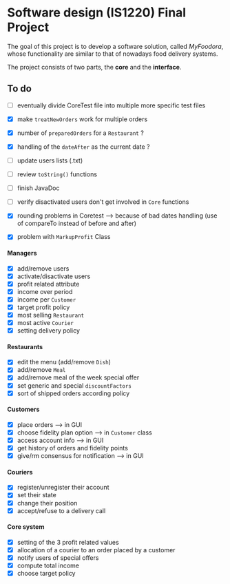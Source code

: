 # Software design (IS1220) Final Project
The goal of this project is to develop a software solution, called *MyFoodora*,
whose functionality are similar to that of nowadays food delivery systems.

The project consists of two parts, the **core** and the **interface**.

## To do
- [ ] eventually divide CoreTest file into multiple more specific test files
- [x] make `treatNewOrders` work for multiple orders
- [x] number of `preparedOrders` for a `Restaurant` ? 
- [x] handling of the `dateAfter` as the current date ?
- [ ] update users lists (.txt)
- [ ] review `toString()` functions
- [ ] finish JavaDoc
- [ ] verify disactivated users don't get involved in `Core` functions
- [x] rounding problems in Coretest --> because of bad dates handling (use of compareTo instead of before and after)
- [x] problem with `MarkupProfit` Class


#### Managers
- [x] add/remove users
- [x] activate/disactivate users
- [x] profit related attribute
- [x] income over period
- [x] income per `Customer`
- [x] target profit policy
- [x] most selling `Restaurant`
- [x] most active `Courier`
- [x] setting delivery policy

#### Restaurants
- [x] edit the menu (add/remove `Dish`)
- [x] add/remove `Meal`
- [x] add/remove meal of the week special offer
- [x] set generic and special `discountFactors`
- [x] sort of shipped orders according policy

#### Customers
- [x] place orders --> in GUI
- [x] choose fidelity plan option --> in `Customer` class
- [x] access account info --> in GUI
- [x] get history of orders and fidelity points
- [x] give/rm consensus for notification --> in GUI

#### Couriers
- [x] register/unregister their account
- [x] set their state
- [x] change their position
- [x] accept/refuse to a delivery call

#### Core system
- [x] setting of the 3 profit related values
- [x] allocation of a courier to an order placed by a customer
- [x] notify users of special offers
- [x] compute total income
- [x] choose target policy
